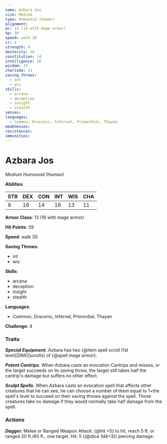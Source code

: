 ```yaml
---
name: Azbara Jos
size: Medium
type: Humanoid (Human)
alignment: 
ac: 13 (16 with mage armor)
hp: 39
speed: walk 30
cr: 4
strength: 9
dexterity: 16
constitution: 14
intelligence: 16
wisdom: 13
charisma: 11
saving_throws:
  - int
  - wis
skills:
  - arcana
  - deception
  - insight
  - stealth
senses: 
languages:
  - Common, Draconic, Infernal, Primordial, Thayan
weaknesses:
resistances:
immunities:
---
```


# Azbara Jos

*Medium Humanoid (Human)*

**Abilities**

| STR | DEX | CON | INT | WIS | CHA |
| --- | --- | --- | --- | --- | --- |
| 9 | 16 | 14 | 16 | 13 | 11 |

**Armor Class**: 13 (16 with mage armor)

**Hit Points**: 39

**Speed**: walk 30

**Saving Throws**:
  - int
  - wis

**Skills**:
  - arcana
  - deception
  - insight
  - stealth

**Languages**:
  - Common, Draconic, Infernal, Primordial, Thayan

**Challenge**: 4

### Traits
***Special Equipment.*** Azbara has two {@item spell scroll (1st level)|DMG|scrolls} of {@spell mage armor}.

***Potent Cantrips.*** When Azbara casts an evocation Cantrips and misses, or the target succeeds on its saving throw, the target still takes half the cantrip's damage but suffers no other effect.

***Sculpt Spells.*** When Azbara casts an evocation spell that affects other creatures that he can see, he can choose a number of them equal to 1+the spell's level to succeed on their saving throws against the spell. Those creatures take no damage if they would normally take half damage from the spell.

### Actions
***Dagger.*** Melee or Ranged Weapon Attack: {@hit +5} to hit, reach 5 ft. or ranged 20 ft./60 ft., one target. Hit: 5 ({@dice 1d4+3}) piercing damage.


